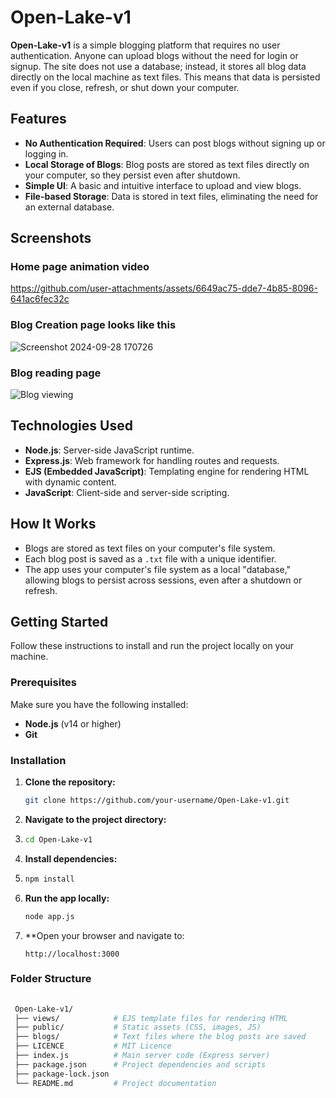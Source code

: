 # Open-Lake-v1

**Open-Lake-v1** is a simple blogging platform that requires no user authentication. Anyone can upload blogs without the need for login or signup. The site does not use a database; instead, it stores all blog data directly on the local machine as text files. This means that data is persisted even if you close, refresh, or shut down your computer.

## Features

- **No Authentication Required**: Users can post blogs without signing up or logging in.
- **Local Storage of Blogs**: Blog posts are stored as text files directly on your computer, so they persist even after shutdown.
- **Simple UI**: A basic and intuitive interface to upload and view blogs.
- **File-based Storage**: Data is stored in text files, eliminating the need for an external database.

## Screenshots

### Home page animation video


https://github.com/user-attachments/assets/6649ac75-dde7-4b85-8096-641ac6fec32c


### Blog Creation page looks like this


![Screenshot 2024-09-28 170726](https://github.com/user-attachments/assets/dccb5afd-c3b8-4698-8fde-f57d25f6e8e8)


### Blog reading page


![Blog viewing](https://github.com/user-attachments/assets/8aa7d44d-d277-4a8f-9807-3244661085c5)


## Technologies Used

- **Node.js**: Server-side JavaScript runtime.
- **Express.js**: Web framework for handling routes and requests.
- **EJS (Embedded JavaScript)**: Templating engine for rendering HTML with dynamic content.
- **JavaScript**: Client-side and server-side scripting.

## How It Works

- Blogs are stored as text files on your computer's file system.
- Each blog post is saved as a `.txt` file with a unique identifier.
- The app uses your computer's file system as a local "database," allowing blogs to persist across sessions, even after a shutdown or refresh.

## Getting Started

Follow these instructions to install and run the project locally on your machine.

### Prerequisites

Make sure you have the following installed:

- **Node.js** (v14 or higher)
- **Git**

### Installation

1. **Clone the repository:**

   ```bash
   git clone https://github.com/your-username/Open-Lake-v1.git
   
2. **Navigate to the project directory:**
3. 
   ```bash
   cd Open-Lake-v1
   
4. **Install dependencies:**
5. 
   ```bash
   npm install
   
6. **Run the app locally:**

   ```bash
   node app.js
   
7. **Open your browser and navigate to:
   
   ```arduino
   http://localhost:3000

### Folder Structure

   ```bash
    
    Open-Lake-v1/
    ├── views/            # EJS template files for rendering HTML
    ├── public/           # Static assets (CSS, images, JS)
    ├── blogs/            # Text files where the blog posts are saved
    ├── LICENCE           # MIT Licence
    ├── index.js          # Main server code (Express server)
    ├── package.json      # Project dependencies and scripts
    ├── package-lock.json 
    └── README.md         # Project documentation
